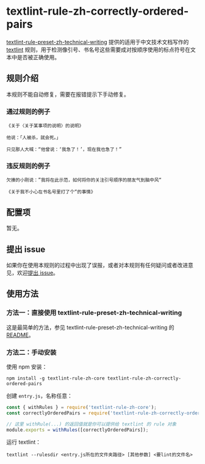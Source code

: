 # textlint-rule-zh-correctly-ordered-pairs

[textlint-rule-preset-zh-technical-writing](https://github.com/darkyzhou/textlint-rule-preset-zh-technical-writing) 提供的适用于中文技术文档写作的 [textlint](https://github.com/textlint/textlint) 规则，用于检测像引号、书名号这些需要成对按顺序使用的标点符号在文本中是否被正确使用。

## 规则介绍

本规则不能自动修复，需要在报错提示下手动修复。

### 通过规则的例子

```
《关于〈关于某事项的说明〉的说明》

他说：「人被杀，就会死。」

只见那人大喊：“他曾说：‘我急了！’，现在我也急了！”
```

### 违反规则的例子

```
欠揍的小刚说：”我将在此示范，如何将你的关注引号顺序的朋友气到脑中风“

《关于我不小心在书名号里打了个“的事情》
```

## 配置项

暂无。

## 提出 issue

如果你在使用本规则的过程中出现了误报，或者对本规则有任何疑问或者改进意见，欢迎[提出 issue](https://github.com/darkyzhou/textlint-rule-preset-zh-technical-writing/issues/new)。

## 使用方法

### 方法一：直接使用 textlint-rule-preset-zh-technical-writing

这是最简单的方法，参见 textlint-rule-preset-zh-technical-writing 的 [README](https://github.com/darkyzhou/textlint-rule-preset-zh-technical-writing#textlint-rule-preset-zh-technical-writing)。

### 方法二：手动安装

使用 npm 安装：

`npm install -g textlint-rule-zh-core textlint-rule-zh-correctly-ordered-pairs`

创建 `entry.js`，名称任意：

```javascript
const { withRules } = require('textlint-rule-zh-core');
const correctlyOrderedPairs = require('textlint-rule-zh-correctly-ordered-pairs');

// 这里 withRule(...) 的返回值就是你可以提供给 textlint 的 rule 对象
module.exports = withRules([correctlyOrderedPairs]);
```

运行 textlint：

`textlint --rulesdir <entry.js所在的文件夹路径> [其他参数] <要lint的文件名>`
